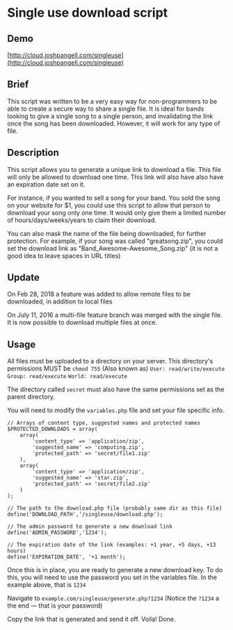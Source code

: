 # Single use download script

## Demo
[http://cloud.joshpangell.com/singleuse](http://cloud.joshpangell.com/singleuse)

## Brief

This script was written to be a very easy way for non-programmers to be able to create a secure way to share a single file. It is ideal for bands looking to give a single song to a single person, and invalidating the link once the song has been downloaded. However, it will work for any type of file.

## Description

This script allows you to generate a unique link to download a file. This file will only be allowed to download one time. This link will also have also have an expiration date set on it.

For instance, if you wanted to sell a song for your band. You sold the song on your website for $1, you could use this script to allow that person to download your song only one time. It would only give them a limited number of hours/days/weeks/years to claim their download.

You can also mask the name of the file being downloaded, for further protection. For example, if your song was called "greatsong.zip", you could set the download link as "Band_Awesome-Awesome_Song.zip" (it is not a good idea to leave spaces in URL titles)

## Update

On Feb 28, 2018 a feature was added to allow remote files to be downloaded, in addition to local files

On July 11, 2016 a multi-file feature branch was merged with the single file. It is now possible to download multiple files at once. 

## Usage

All files must be uploaded to a directory on your server. 
This directory's permissions MUST be `chmod 755` 
(Also known as) 
`User: read/write/execute`
`Group: read/execute`
`World: read/execute`

The directory called `secret` must also have the same permissions set as the parent directory. 

You will need to modify the `variables.php` file and set your file specific info.

	// Arrays of content type, suggested names and protected names
	$PROTECTED_DOWNLOADS = array(
		array(
			'content_type' => 'application/zip', 
			'suggested_name' => 'computing.zip', 
			'protected_path' => 'secret/file1.zip'
		),
		array(
			'content_type' => 'application/zip', 
			'suggested_name' => 'star.zip', 
			'protected_path' => 'secret/file2.zip'
		)
	);

	// The path to the download.php file (probably same dir as this file)
 	define('DOWNLOAD_PATH','/singleuse/download.php');
	
	// The admin password to generate a new download link
	define('ADMIN_PASSWORD','1234');
	
	// The expiration date of the link (examples: +1 year, +5 days, +13 hours)
	define('EXPIRATION_DATE', '+1 month');

Once this is in place, you are ready to generate a new download key. To do this, you will need to use the password you set in the variables file. In the example above, that is `1234`

Navigate to `example.com/singleuse/generate.php?1234` (Notice the `?1234` a the end — that is your password)

Copy the link that is generated and send it off. Voila! Done.